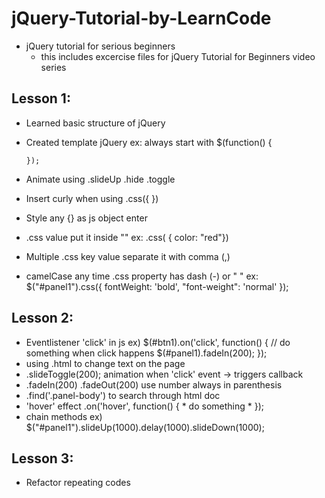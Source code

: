 # jQuery-Tutorial-by-LearnCode
 * jQuery tutorial for serious beginners
    - this includes excercise files for jQuery Tutorial for Beginners video series

## Lesson 1:
  * Learned basic structure of jQuery
  * Created template jQuery
    ex: always start with $(function() {

    	});
  * Animate using .slideUp .hide .toggle
  * Insert curly when using .css({ })
  * Style any {} as js object enter
  * .css value put it inside ""
    ex: .css( { color: "red"})
  * Multiple .css key value separate it with comma (,)
  * camelCase any time .css property has dash (-) or " "
    ex: $("#panel1").css({
    	  fontWeight: 'bold',
    	  "font-weight": 'normal'
    	});

## Lesson 2: 
  * Eventlistener 'click' in js
  	ex) $(#btn1).on('click', function() {
  			// do something when click happens
  			$(#panel1).fadeIn(200);
  		});
  * using .html to change text on the page
  * .slideToggle(200); animation when 'click' event -> triggers callback
  * .fadeIn(200) .fadeOut(200) use number always in parenthesis
  * .find('.panel-body') to search through html doc
  * 'hover' effect  .on('hover', function() { * do something * }); 
  *  chain methods
     ex) $("#panel1").slideUp(1000).delay(1000).slideDown(1000);

## Lesson 3:
  * Refactor repeating codes
  